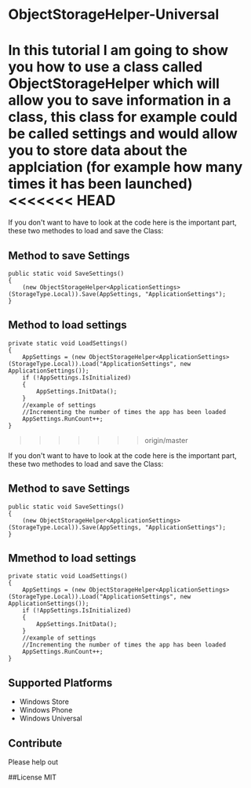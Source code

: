 ObjectStorageHelper-Universal
=============================

In this tutorial I am going to show you how to use a class called ObjectStorageHelper which will allow you to save information in a class, this class for example could be called settings and would allow you to store data about the applciation (for example how many times it has been launched)
<<<<<<< HEAD
=======

If you don't want to have to look at the code here is the important part, these two methodes to load and save the Class:

## Method to save Settings
	public static void SaveSettings()
	{
		(new ObjectStorageHelper<ApplicationSettings>(StorageType.Local)).Save(AppSettings, "ApplicationSettings");
	}

## Method to load settings
	private static void LoadSettings()
	{
		AppSettings = (new ObjectStorageHelper<ApplicationSettings>(StorageType.Local)).Load("ApplicationSettings", new ApplicationSettings());
		if (!AppSettings.IsInitialized)
		{
			AppSettings.InitData();
		}
		//example of settings
		//Incrementing the number of times the app has been loaded
		AppSettings.RunCount++;
	}

>>>>>>> origin/master

If you don't want to have to look at the code here is the important part, these two methodes to load and save the Class:

## Method to save Settings
	public static void SaveSettings()
	{
		(new ObjectStorageHelper<ApplicationSettings>(StorageType.Local)).Save(AppSettings, "ApplicationSettings");
	}

## Mmethod to load settings
	private static void LoadSettings()
	{
		AppSettings = (new ObjectStorageHelper<ApplicationSettings>(StorageType.Local)).Load("ApplicationSettings", new ApplicationSettings());
		if (!AppSettings.IsInitialized)
		{
			AppSettings.InitData();
		}
		//example of settings
		//Incrementing the number of times the app has been loaded
		AppSettings.RunCount++;
	}
	
	
	
## Supported Platforms
* Windows Store
* Windows Phone
* Windows Universal


## Contribute	
Please help out


##License
MIT
